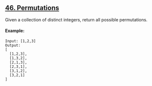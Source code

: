 ## [46. Permutations](https://leetcode-cn.com/problems/permutations/)

Given a collection of distinct integers, return all possible permutations.

#### Example:
```
Input: [1,2,3]
Output:
[
  [1,2,3],
  [1,3,2],
  [2,1,3],
  [2,3,1],
  [3,1,2],
  [3,2,1]
]
```
